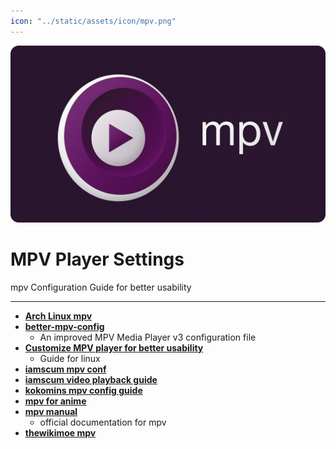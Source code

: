 ```yaml
---
icon: "../static/assets/icon/mpv.png"
---
```


![](/static/assets/banner/mpv.png)
# MPV Player Settings

mpv Configuration Guide for better usability
___

- [**Arch Linux mpv**](https://wiki.archlinux.org/title/mpv)
- [**better-mpv-config**](https://github.com/hl2guide/better-mpv-config)
   - An improved MPV Media Player v3 configuration file
- [**Customize MPV player for better usability**](https://www.linuxfordevices.com/tutorials/linux/customize-mpv-player)
   - Guide for linux
- [**iamscum mpv conf**](https://iamscum.wordpress.com/guides/videoplayback-guide/mpv-conf/)
- [**iamscum video playback guide**](https://iamscum.wordpress.com/guides/videoplayback-guide/)
- [**kokomins mpv config guide**](https://kokomins.wordpress.com/2019/10/14/mpv-config-guide/)
- [**mpv for anime**](https://kohana.fi/article/mpv-for-anime)
- [**mpv manual**](https://mpv.io/manual/master/)
   - official documentation for mpv
- [**thewikimoe mpv**](https://thewiki.moe/tutorials/mpv/)